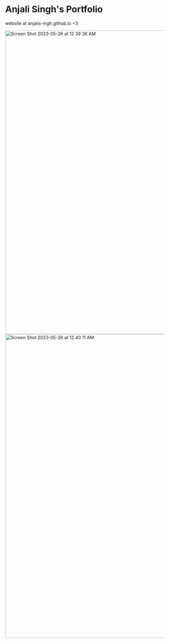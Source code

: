 # Anjali Singh's Portfolio
website at anjalis-ingh.github.io <3

<img width="963" alt="Screen Shot 2023-05-26 at 12 39 36 AM" src="https://github.com/anjalis-ingh/anjalis-ingh.github.io/assets/96373072/2df899fb-4df6-4f19-b955-908be55a9778">
<img width="963" alt="Screen Shot 2023-05-26 at 12 40 11 AM" src="https://github.com/anjalis-ingh/anjalis-ingh.github.io/assets/96373072/c5d7e9df-b4dd-479a-a456-ceff4793ff1a">
